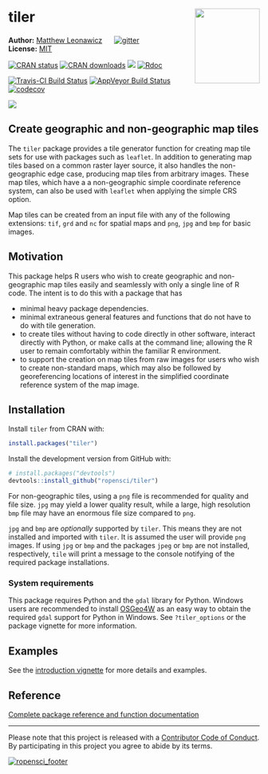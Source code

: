 
<!-- README.md is generated from README.Rmd. Please edit that file -->
tiler <a hef="https://github.com/ropensci/tiler/blob/master/data-raw/tiler.png?raw=true" _target="blank"><img src="https://github.com/ropensci/tiler/blob/master/data-raw/tiler.png?raw=true" style="margin-left:10px;margin-bottom:5px;" width="130" height="150" align="right"></a>
=====================================================================================================================================================================================================================================================================================

**Author:** [Matthew Leonawicz](https://leonawicz.github.io/blog/) <a href="https://orcid.org/0000-0001-9452-2771" target="orcid.widget"><img src="https://members.orcid.org/sites/default/files/vector_iD_icon.svg" class="orcid" height="16"></a> [![gitter](https://img.shields.io/badge/GITTER-join%20chat-green.svg)](https://gitter.im/leonawicz/tiler) <br/> **License:** [MIT](https://opensource.org/licenses/MIT)<br/>

[![CRAN status](http://www.r-pkg.org/badges/version/tiler)](https://cran.r-project.org/package=tiler) [![CRAN downloads](http://cranlogs.r-pkg.org/badges/grand-total/tiler)](https://cran.r-project.org/package=tiler) [![](https://badges.ropensci.org/226_status.svg)](https://github.com/ropensci/onboarding/issues/226) [![Rdoc](http://www.rdocumentation.org/badges/version/tiler)](http://www.rdocumentation.org/packages/tiler)

[![Travis-CI Build Status](https://travis-ci.org/ropensci/tiler.svg?branch=master)](https://travis-ci.org/ropensci/tiler) [![AppVeyor Build Status](https://ci.appveyor.com/api/projects/status/github/leonawicz/tiler?branch=master&svg=true)](https://ci.appveyor.com/project/leonawicz/tiler) [![codecov](https://codecov.io/gh/ropensci/tiler/branch/master/graph/badge.svg)](https://codecov.io/gh/ropensci/tiler)

![](https://github.com/ropensci/tiler/blob/master/data-raw/ne.jpg?raw=true)

Create geographic and non-geographic map tiles
----------------------------------------------

The `tiler` package provides a tile generator function for creating map tile sets for use with packages such as `leaflet`. In addition to generating map tiles based on a common raster layer source, it also handles the non-geographic edge case, producing map tiles from arbitrary images. These map tiles, which have a a non-geographic simple coordinate reference system, can also be used with `leaflet` when applying the simple CRS option.

Map tiles can be created from an input file with any of the following extensions: `tif`, `grd` and `nc` for spatial maps and `png`, `jpg` and `bmp` for basic images.

Motivation
----------

This package helps R users who wish to create geographic and non-geographic map tiles easily and seamlessly with only a single line of R code. The intent is to do this with a package that has

-   minimal heavy package dependencies.
-   minimal extraneous general features and functions that do not have to do with tile generation.
-   to create tiles without having to code directly in other software, interact directly with Python, or make calls at the command line; allowing the R user to remain comfortably within the familiar R environment.
-   to support the creation on map tiles from raw images for users who wish to create non-standard maps, which may also be followed by georeferencing locations of interest in the simplified coordinate reference system of the map image.

Installation
------------

Install `tiler` from CRAN with:

``` r
install.packages("tiler")
```

Install the development version from GitHub with:

``` r
# install.packages("devtools")
devtools::install_github("ropensci/tiler")
```

For non-geographic tiles, using a `png` file is recommended for quality and file size. `jpg` may yield a lower quality result, while a large, high resolution `bmp` file may have an enormous file size compared to `png`.

`jpg` and `bmp` are *optionally* supported by `tiler`. This means they are not installed and imported with `tiler`. It is assumed the user will provide `png` images. If using `jpg` or `bmp` and the packages `jpeg` or `bmp` are not installed, respectively, `tile` will print a message to the console notifying of the required package installations.

### System requirements

This package requires Python and the `gdal` library for Python. Windows users are recommended to install [OSGeo4W](https://trac.osgeo.org/osgeo4w/) as an easy way to obtain the required `gdal` support for Python in Windows. See `?tiler_options` or the package vignette for more information.

Examples
--------

See the [introduction vignette](https://ropensci.github.io/tiler/articles/tiler.html) for more details and examples.

Reference
---------

[Complete package reference and function documentation](https://ropensci.github.io/tiler/)

------------------------------------------------------------------------

Please note that this project is released with a [Contributor Code of Conduct](CODE_OF_CONDUCT.md). By participating in this project you agree to abide by its terms.

[![ropensci\_footer](https://ropensci.org/public_images/ropensci_footer.png)](https://ropensci.org)

